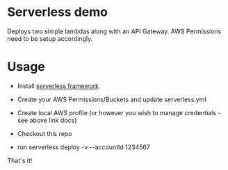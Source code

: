 # Serverless demo

Deploys two simple lambdas along with an API Gateway.  AWS Permissions need to be setup accordingly.

# Usage

 - Install [serverless framework](https://serverless.com).

 - Create your AWS Permissions/Buckets and update serverless.yml
 
 - Create local AWS profile (or however you wish to manage credentials - see above link docs)
 
 - Checkout this repo
 
 - run serverless deploy -v --accountId 1234567
 
 That's it!
